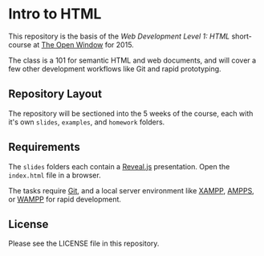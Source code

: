 # Intro to HTML

This repository is the basis of the *Web Development Level 1: HTML* short-course at [The Open Window](http://openwindow.co.za) for 2015.

The class is a 101 for semantic HTML and web documents, and will cover a few other development workflows like Git and rapid prototyping.

## Repository Layout

The repository will be sectioned into the 5 weeks of the course, each with it's own `slides`, `examples`, and `homework` folders.

## Requirements

The `slides` folders each contain a [Reveal.js](https://github.com/hakimel/reveal.js) presentation. Open the `index.html` file in a browser.

The tasks require [Git](http://git-scm.com/), and a local server environment like [XAMPP](https://www.apachefriends.org/), [AMPPS](http://www.ampps.com/), or [WAMPP](http://www.wampserver.com/en/) for rapid development.

## License

Please see the LICENSE file in this repository.